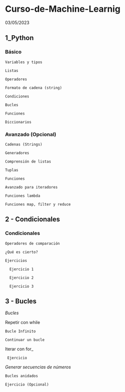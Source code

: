 # Curso-de-Machine-Learnig
03/05/2023

## 1_Python
  ### Básico

    Variables y tipos

    Listas

    Operadores

    Formato de cadena (string)

    Condiciones

    Bucles

    Funciones

    Diccionarios

  ### Avanzado (Opcional)

    Cadenas (Strings)

    Generadores

    Comprensión de listas

    Tuplas

    Funciones

    Avanzado para iteradores

    Funciones lambda

    Funciones map, filter y reduce

## 2 - Condicionales
  ### Condicionales

    Operadores de comparación

    ¿Qué es cierto?

    Ejercicios

      Ejercicio 1

      Ejercicio 2

      Ejercicio 3

## 3 - Bucles
_Bucles_

  Repetir con while

    Bucle Infinito

    Continuar un bucle

  Iterar con for_

     Ejercicio

  _Generar secuencias de números_

    Bucles anidados

    Ejercicio (Opcional)
